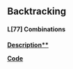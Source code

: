 ## Backtracking

#### L[77] Combinations

**[Description**](https://leetcode.com/problems/combinations/)**

**[Code](./77.combinations.py)**
